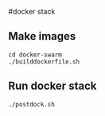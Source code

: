 #docker stack

## Make images
```
cd docker-swarm
./builddockerfile.sh
```
## Run docker stack
```
./postdock.sh
```
